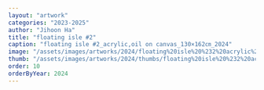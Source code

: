 ```yaml
---
layout: "artwork"
categories: "2023-2025"
author: "Jihoon Ha"
title: "floating isle #2"
caption: "floating isle #2_acrylic,oil on canvas_130×162㎝_2024"
image: "/assets/images/artworks/2024/floating%20isle%20%232%20acrylic%2Coil%20on%20canvas%20130x162cm%202024.jpg"
thumb: "/assets/images/artworks/2024/thumbs/floating%20isle%20%232%20acrylic%2Coil%20on%20canvas%20130x162cm%202024.jpg"
order: 10
orderByYear: 2024
---
```

